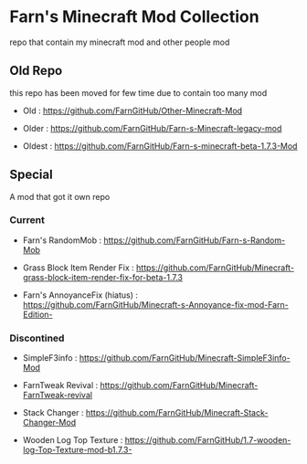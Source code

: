 # Farn's Minecraft Mod Collection
repo that contain my minecraft mod and other people mod

## Old Repo
this repo has been moved for few time due to contain too many mod

- Old : https://github.com/FarnGitHub/Other-Minecraft-Mod

- Older : https://github.com/FarnGitHub/Farn-s-Minecraft-legacy-mod

- Oldest : https://github.com/FarnGitHub/Farn-s-minecraft-beta-1.7.3-Mod

## Special
A mod that got it own repo

### Current

- Farn's RandomMob : https://github.com/FarnGitHub/Farn-s-Random-Mob

- Grass Block Item Render Fix : https://github.com/FarnGitHub/Minecraft-grass-block-item-render-fix-for-beta-1.7.3

- Farn's AnnoyanceFix (hiatus) : https://github.com/FarnGitHub/Minecraft-s-Annoyance-fix-mod-Farn-Edition-

### Discontined

- SimpleF3info : https://github.com/FarnGitHub/Minecraft-SimpleF3info-Mod

- FarnTweak Revival : https://github.com/FarnGitHub/Minecraft-FarnTweak-revival

- Stack Changer : https://github.com/FarnGitHub/Minecraft-Stack-Changer-Mod

- Wooden Log Top Texture : https://github.com/FarnGitHub/1.7-wooden-log-Top-Texture-mod-b1.7.3-





